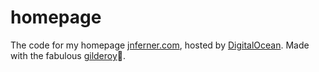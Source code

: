 # homepage

The code for my homepage [jnferner.com](https://jnferner.com), hosted by [DigitalOcean](https://m.do.co/c/bac052f0a30b).
Made with the fabulous [gilderoy](https://github.com/bash/gilderoy)🌟.
